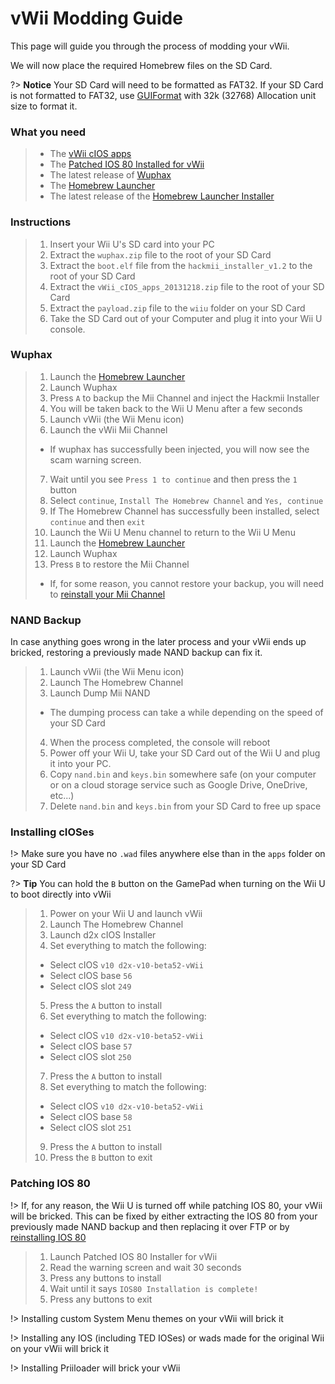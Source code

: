 # vWii Modding Guide

This page will guide you through the process of modding your vWii.

We will now place the required Homebrew files on the SD Card.

?> **Notice**
    Your SD Card will need to be formatted as FAT32. If your SD Card is not formatted to FAT32, use [GUIFormat](http://www.ridgecrop.demon.co.uk/index.htm?guiformat.htm) with 32k (32768) Allocation unit size to format it.

### What you need

> - The <a href ="/files/vWii_cIOS_apps_20131218.zip" download>vWii cIOS apps</a>
> - The <a href="/files/Patched_IOS80_Installer_for_vWii.zip" download>Patched IOS 80 Installed for vWii</a>
> - The latest release of [Wuphax](http://wiiubru.com/appstore/zips/wuphax.zip)
> - The [Homebrew Launcher](https://github.com/dimok789/homebrew_launcher/releases/download/1.4/homebrew_launcher.v1.4.zip)
> - The latest release of the [Homebrew Launcher Installer](https://github.com/wiiu-env/homebrew_launcher_installer/releases/download/v1.4/payload.zip)

### Instructions

> 1. Insert your Wii U's SD card into your PC
> 2. Extract the `wuphax.zip` file to the root of your SD Card
> 3. Extract the `boot.elf` file from the `hackmii_installer_v1.2` to the root of your SD Card
> 4. Extract the `vWii_cIOS_apps_20131218.zip` file to the root of your SD Card
> 5. Extract the `payload.zip` file to the `wiiu` folder on your SD Card
> 6. Take the SD Card out of your Computer and plug it into your Wii U console.

### Wuphax

> 1. Launch the [Homebrew Launcher](browser-exploit)
> 2. Launch Wuphax
> 3. Press `A` to backup the Mii Channel and inject the Hackmii Installer
> 4. You will be taken back to the Wii U Menu after a few seconds
> 5. Launch vWii (the Wii Menu icon)
> 6. Launch the vWii Mii Channel
>  - If wuphax has successfully been injected, you will now see the scam warning screen.
> 7. Wait until you see `Press 1 to continue` and then press the `1` button
> 8. Select `continue`, `Install The Homebrew Channel` and `Yes, continue`
> 9. If The Homebrew Channel has successfully been installed, select `continue` and then `exit`
> 10. Launch the Wii U Menu channel to return to the Wii U Menu
> 11. Launch the [Homebrew Launcher](browser-exploit)
> 12. Launch Wuphax
> 13. Press `B` to restore the Mii Channel
>  - If, for some reason, you cannot restore your backup, you will need to [reinstall your Mii Channel](recover-mii-channel)

### NAND Backup

In case anything goes wrong in the later process and your vWii ends up bricked, restoring a previously made NAND backup can fix it.

> 1. Launch vWii (the Wii Menu icon)
> 2. Launch The Homebrew Channel
> 3. Launch Dump Mii NAND
>  - The dumping process can take a while depending on the speed of your SD Card
> 4. When the process completed, the console will reboot
> 5. Power off your Wii U, take your SD Card out of the Wii U and plug it into your PC.
> 6. Copy `nand.bin` and `keys.bin` somewhere safe (on your computer or on a cloud storage service such as Google Drive, OneDrive, etc...)
> 7. Delete `nand.bin` and `keys.bin` from your SD Card to free up space

### Installing cIOSes

!> Make sure you have no `.wad` files anywhere else than in the `apps` folder on your SD Card

?> **Tip**
    You can hold the `B` button on the GamePad when turning on the Wii U to boot directly into vWii

> 1. Power on your Wii U and launch vWii
> 2. Launch The Homebrew Channel
> 3. Launch d2x cIOS Installer
> 4. Set everything to match the following:
>  - Select cIOS `v10 d2x-v10-beta52-vWii`
>  - Select cIOS base `56`
>  - Select cIOS slot `249`
> 5. Press the `A` button to install
> 6. Set everything to match the following:
>  - Select cIOS `v10 d2x-v10-beta52-vWii`
>  - Select cIOS base `57`
>  - Select cIOS slot `250`
> 7. Press the `A` button to install
> 8. Set everything to match the following:
>  - Select cIOS `v10 d2x-v10-beta52-vWii`
>  - Select cIOS base `58`
>  - Select cIOS slot `251`
> 9. Press the `A` button to install
> 10. Press the `B` button to exit

### Patching IOS 80

!> If, for any reason, the Wii U is turned off while patching IOS 80, your vWii will be bricked. This can be fixed by either extracting the IOS 80 from your previously made NAND backup and then replacing it over FTP or by [reinstalling IOS 80](recover-ios)

> 1. Launch Patched IOS 80 Installer for vWii
> 2. Read the warning screen and wait 30 seconds
> 3. Press any buttons to install
> 4. Wait until it says `IOS80 Installation is complete!`
> 5. Press any buttons to exit

!> Installing custom System Menu themes on your vWii will brick it

!> Installing any IOS (including TED IOSes) or wads made for the original Wii on your vWii will brick it

!> Installing Priiloader will brick your vWii